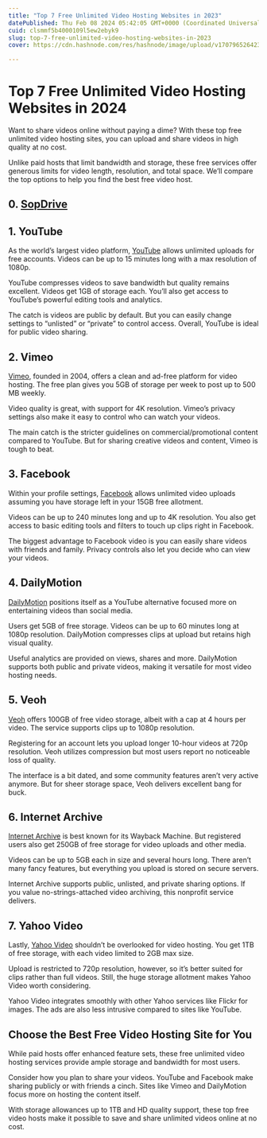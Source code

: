 ```yaml
---
title: "Top 7 Free Unlimited Video Hosting Websites in 2023"
datePublished: Thu Feb 08 2024 05:42:05 GMT+0000 (Coordinated Universal Time)
cuid: clsmmf5b4000109l5ew2ebyk9
slug: top-7-free-unlimited-video-hosting-websites-in-2023
cover: https://cdn.hashnode.com/res/hashnode/image/upload/v1707965264230/9040f279-7282-4371-be9c-bfce32c1eb75.jpeg

---
```




# Top 7 Free Unlimited Video Hosting Websites in 2024

Want to share videos online without paying a dime? With these top free unlimited video hosting sites, you can upload and share videos in high quality at no cost.

Unlike paid hosts that limit bandwidth and storage, these free services offer generous limits for video length, resolution, and total space. We’ll compare the top options to help you find the best free video host.
## 0. [SopDrive](https://sopdrive.appspages.online/)

## 1. YouTube

As the world’s largest video platform, [YouTube](https://www.youtube.com/) allows unlimited uploads for free accounts. Videos can be up to 15 minutes long with a max resolution of 1080p. 

YouTube compresses videos to save bandwidth but quality remains excellent. Videos get 1GB of storage each. You’ll also get access to YouTube’s powerful editing tools and analytics.

The catch is videos are public by default. But you can easily change settings to “unlisted” or “private” to control access. Overall, YouTube is ideal for public video sharing.

## 2. Vimeo 

[Vimeo](https://vimeo.com/), founded in 2004, offers a clean and ad-free platform for video hosting. The free plan gives you 5GB of storage per week to post up to 500 MB weekly.

Video quality is great, with support for 4K resolution. Vimeo’s privacy settings also make it easy to control who can watch your videos.

The main catch is the stricter guidelines on commercial/promotional content compared to YouTube. But for sharing creative videos and content, Vimeo is tough to beat.

## 3. Facebook

Within your profile settings, [Facebook](https://www.facebook.com/) allows unlimited video uploads assuming you have storage left in your 15GB free allotment.

Videos can be up to 240 minutes long and up to 4K resolution. You also get access to basic editing tools and filters to touch up clips right in Facebook.

The biggest advantage to Facebook video is you can easily share videos with friends and family. Privacy controls also let you decide who can view your videos.

## 4. DailyMotion 

[DailyMotion](https://www.dailymotion.com/) positions itself as a YouTube alternative focused more on entertaining videos than social media.

Users get 5GB of free storage. Videos can be up to 60 minutes long at 1080p resolution. DailyMotion compresses clips at upload but retains high visual quality.

Useful analytics are provided on views, shares and more. DailyMotion supports both public and private videos, making it versatile for most video hosting needs.

## 5. Veoh

[Veoh](https://www.veoh.com/) offers 100GB of free video storage, albeit with a cap at 4 hours per video. The service supports clips up to 1080p resolution.

Registering for an account lets you upload longer 10-hour videos at 720p resolution. Veoh utilizes compression but most users report no noticeable loss of quality.

The interface is a bit dated, and some community features aren’t very active anymore. But for sheer storage space, Veoh delivers excellent bang for buck.

## 6. Internet Archive

[Internet Archive](https://archive.org/) is best known for its Wayback Machine. But registered users also get 250GB of free storage for video uploads and other media.

Videos can be up to 5GB each in size and several hours long. There aren’t many fancy features, but everything you upload is stored on secure servers.

Internet Archive supports public, unlisted, and private sharing options. If you value no-strings-attached video archiving, this nonprofit service delivers.

## 7. Yahoo Video 

Lastly, [Yahoo Video](https://video.search.yahoo.com/) shouldn’t be overlooked for video hosting. You get 1TB of free storage, with each video limited to 2GB max size.

Upload is restricted to 720p resolution, however, so it’s better suited for clips rather than full videos. Still, the huge storage allotment makes Yahoo Video worth considering.

Yahoo Video integrates smoothly with other Yahoo services like Flickr for images. The ads are also less intrusive compared to sites like YouTube.

## Choose the Best Free Video Hosting Site for You

While paid hosts offer enhanced feature sets, these free unlimited video hosting services provide ample storage and bandwidth for most users.

Consider how you plan to share your videos. YouTube and Facebook make sharing publicly or with friends a cinch. Sites like Vimeo and DailyMotion focus more on hosting the content itself.

With storage allowances up to 1TB and HD quality support, these top free video hosts make it possible to save and share unlimited videos online at no cost.